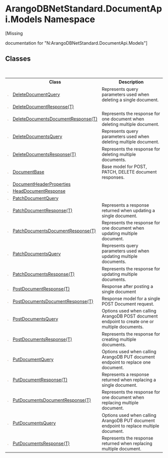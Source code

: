 # ArangoDBNetStandard.DocumentApi.Models Namespace
 

\[Missing <summary> documentation for "N:ArangoDBNetStandard.DocumentApi.Models"\]


## Classes
&nbsp;<table><tr><th></th><th>Class</th><th>Description</th></tr><tr><td>![Public class](media/pubclass.gif "Public class")</td><td><a href="2b33c58b-f17b-6f48-3c6d-1f6e6fc25880">DeleteDocumentQuery</a></td><td>
Represents query parameters used when deleting a single document.</td></tr><tr><td>![Public class](media/pubclass.gif "Public class")</td><td><a href="63dfe594-1cf8-a278-65a2-a0469b8d54a3">DeleteDocumentResponse(T)</a></td><td /></tr><tr><td>![Public class](media/pubclass.gif "Public class")</td><td><a href="cc84db42-38a3-8266-e86b-a2f4ef8d9ab7">DeleteDocumentsDocumentResponse(T)</a></td><td>
Represents the response for one document when deleting multiple document.</td></tr><tr><td>![Public class](media/pubclass.gif "Public class")</td><td><a href="d4dc5177-3a85-3bf8-b1c3-cc9c23b7a233">DeleteDocumentsQuery</a></td><td>
Represents query parameters used when deleting multiple document.</td></tr><tr><td>![Public class](media/pubclass.gif "Public class")</td><td><a href="1d4c2279-2070-815f-255d-176082e4d58e">DeleteDocumentsResponse(T)</a></td><td>
Represents the response for deleting multiple documents.</td></tr><tr><td>![Public class](media/pubclass.gif "Public class")</td><td><a href="a5eaa0e0-20e6-6527-df46-e76faa3ec20a">DocumentBase</a></td><td>
Base model for POST, PATCH, DELETE document responses.</td></tr><tr><td>![Public class](media/pubclass.gif "Public class")</td><td><a href="ec926014-3226-807e-03cf-3e590a993eb8">DocumentHeaderProperties</a></td><td /></tr><tr><td>![Public class](media/pubclass.gif "Public class")</td><td><a href="6ded335e-cca5-47cf-490e-bcd05b44d7f7">HeadDocumentResponse</a></td><td /></tr><tr><td>![Public class](media/pubclass.gif "Public class")</td><td><a href="442eea5f-16c6-db24-4d23-8801e0d33eeb">PatchDocumentQuery</a></td><td /></tr><tr><td>![Public class](media/pubclass.gif "Public class")</td><td><a href="4b6daef7-1148-0edc-6f22-0e7492fedec1">PatchDocumentResponse(T)</a></td><td>
Represents a response returned when updating a single document.</td></tr><tr><td>![Public class](media/pubclass.gif "Public class")</td><td><a href="330230be-d53f-5d30-53fa-dd011516c496">PatchDocumentsDocumentResponse(T)</a></td><td>
Represents the response for one document when updating multiple document.</td></tr><tr><td>![Public class](media/pubclass.gif "Public class")</td><td><a href="6f21f520-c056-a2b9-a247-1425249b0e22">PatchDocumentsQuery</a></td><td>
Represents query parameters used when updating multiple documents.</td></tr><tr><td>![Public class](media/pubclass.gif "Public class")</td><td><a href="09bb3141-b140-00e6-50cd-7b2819520129">PatchDocumentsResponse(T)</a></td><td>
Represents the response for updating multiple documents.</td></tr><tr><td>![Public class](media/pubclass.gif "Public class")</td><td><a href="dc495571-5b0b-31ca-ccf9-e0c1d4addb80">PostDocumentResponse(T)</a></td><td>
Response after posting a single document</td></tr><tr><td>![Public class](media/pubclass.gif "Public class")</td><td><a href="27f3acab-702c-85c3-4d52-3ac68a0a13b8">PostDocumentsDocumentResponse(T)</a></td><td>
Response model for a single POST Document request.</td></tr><tr><td>![Public class](media/pubclass.gif "Public class")</td><td><a href="88665237-5f7b-22eb-07de-d6d70936ce1d">PostDocumentsQuery</a></td><td>
Options used when calling ArangoDB POST document endpoint to create one or multiple documents.</td></tr><tr><td>![Public class](media/pubclass.gif "Public class")</td><td><a href="03ca7550-0479-726e-4822-56898c2e1581">PostDocumentsResponse(T)</a></td><td>
Represents the response for creating multiple documents.</td></tr><tr><td>![Public class](media/pubclass.gif "Public class")</td><td><a href="bff47fb9-1b31-da8e-8ba7-07566b33c2ce">PutDocumentQuery</a></td><td>
Options used when calling ArangoDB PUT document endpoint to replace one document.</td></tr><tr><td>![Public class](media/pubclass.gif "Public class")</td><td><a href="e02f4b6d-cd9b-3f2c-8347-335a724a8493">PutDocumentResponse(T)</a></td><td>
Represents a response returned when replacing a single document.</td></tr><tr><td>![Public class](media/pubclass.gif "Public class")</td><td><a href="fec1c5c5-bcf1-acad-4949-a697e8c2cb9a">PutDocumentsDocumentResponse(T)</a></td><td>
Represents the response for one document when replacing multiple document.</td></tr><tr><td>![Public class](media/pubclass.gif "Public class")</td><td><a href="6b7d9660-6073-52cb-ee0c-b95bdf513138">PutDocumentsQuery</a></td><td>
Options used when calling ArangoDB PUT document endpoint to replace multiple document.</td></tr><tr><td>![Public class](media/pubclass.gif "Public class")</td><td><a href="2d7607d1-805e-7921-0e20-150a9adbe96d">PutDocumentsResponse(T)</a></td><td>
Represents the response returned when replacing multiple document.</td></tr></table>&nbsp;
